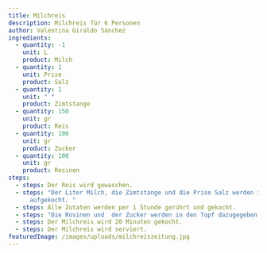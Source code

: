 ```yaml
---
title: Milchreis
description: Milchreis für 6 Personen
author: Valentina Giraldo Sánchez
ingredients:
  - quantity: -1
    unit: L
    product: Milch
  - quantity: 1
    unit: Prise
    product: Salz
  - quantity: 1
    unit: " "
    product: Zimtstange
  - quantity: 150
    unit: gr
    product: Reis
  - quantity: 100
    unit: gr
    product: Zucker
  - quantity: 100
    unit: gr
    product: Rosinen
steps:
  - steps: Der Reis wird gewaschen. 
  - steps: "Der Liter Milch, die Zimtstange und die Prise Salz werden in einem Topf
      aufgekocht. "
  - steps: Alle Zutaten werden per 1 Stunde gerührt und gekocht.
  - steps: "Die Rosinen und  der Zucker werden in den Topf dazugegeben. "
  - steps: Der Milchreis wird 20 Minuten gekocht.
  - steps: Der Milchreis wird serviert.
featuredImage: /images/uploads/milchreiszeitung.jpg
---
```

